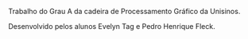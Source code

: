 Trabalho do Grau A da cadeira de Processamento Gráfico da Unisinos. 

Desenvolvido pelos alunos Evelyn Tag e Pedro Henrique Fleck.

